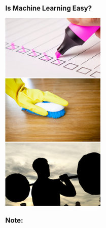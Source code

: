 ## Is Machine Learning Easy?

<img src="images/survey.jpg" class="fragment" style="width: 300px"/>
<img src="images/cleaning.jpg" class="fragment" style="width: 300px"/>
<img src="images/training.jpg" class="fragment" style="width: 300px"/>

Note:
 - 
 
